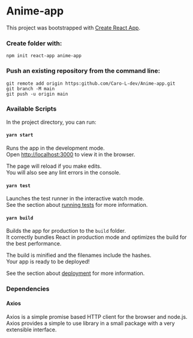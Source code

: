 # Anime-app

This project was bootstrapped with [Create React App](https://github.com/facebook/create-react-app).

### Create folder with:

`npm init react-app anime-app`

### Push an existing repository from the command line:

```git remote add origin https:github.com/Caro-L-dev/Anime-app.git```  
```git branch -M main```  
```git push -u origin main``` 


### Available Scripts

In the project directory, you can run:

#### `yarn start`

Runs the app in the development mode.\
Open [http://localhost:3000](http://localhost:3000) to view it in the browser.

The page will reload if you make edits.\
You will also see any lint errors in the console.

#### `yarn test`

Launches the test runner in the interactive watch mode.\
See the section about [running tests](https://facebook.github.io/create-react-app/docs/running-tests) for more information.

#### `yarn build`

Builds the app for production to the `build` folder.\
It correctly bundles React in production mode and optimizes the build for the best performance.

The build is minified and the filenames include the hashes.\
Your app is ready to be deployed!

See the section about [deployment](https://facebook.github.io/create-react-app/docs/deployment) for more information.

### Dependencies

#### Axios

Axios is a simple promise based HTTP client for the browser and node.js.  
Axios provides a simple to use library in a small package with a very extensible interface.